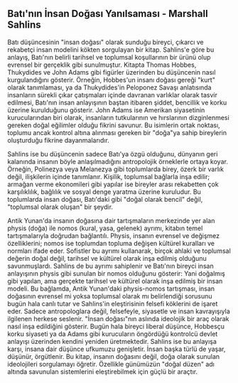## Batı'nın İnsan Doğası Yanılsaması - Marshall Sahlins

Batı düşüncesinin "insan doğası" olarak sunduğu bireyci, çıkarcı ve rekabetçi insan modelini kökten sorgulayan bir kitap. Sahlins'e göre bu anlayış, Batı'nın belirli tarihsel ve toplumsal koşullarının bir ürünü olup evrensel bir gerçeklik gibi sunulmuştur. Kitapta Thomas Hobbes, Thukydides ve John Adams gibi figürler üzerinden bu düşüncenin nasıl kurgulandığını gösterir. Örneğin, Hobbes'un insanı doğası gereği "kurt" olarak tanımlaması, ya da Thukydides'in Peloponez Savaşı anlatısında insanların sürekli çıkar çatışmaları içinde davranan varlıklar olarak tasvir edilmesi, Batı'nın insan anlayışının baştan itibaren şiddet, bencillik ve korku üzerine kurulduğunu gösterir. John Adams ise Amerikan siyasetinin kurucularından biri olarak, insanların tutkularının ve hırslarının dizginlenmesi gereken doğal eğilimler olduğu fikrini savunur. Bu isimlerin ortak noktası, toplumu ancak kontrol altına alınması gereken bir "doğa"ya sahip bireylerin oluşturduğu fikrine dayanmalarıdır.

Sahlins ise bu düşüncenin sadece Batı'ya özgü olduğunu, dünyanın geri kalanında insanın böyle anlaşılmadığını antropolojik örneklerle ortaya koyar. Örneğin, Polinezya veya Melanezya gibi toplumlarda birey, özerk bir varlık değil, ilişkilerin içinde tanımlanır. Kişilik, toplumsal bağlarla inşa edilir; armağan verme ekonomileri gibi yapılar ise bireyler arası rekabetten çok karşılıklılık, bağlılık ve sosyal denge yaratma üzerine kuruludur. Bu toplumlarda insan doğası, Batı'daki gibi "doğal olarak bencil" değil, "toplumsal olarak oluşan" bir şeydir.

Antik Yunan'da insanın doğasına dair tartışmaların merkezinde yer alan physis (doğa) ile nomos (kural, yasa, gelenek) ayrımı, kitabın temel tartışmalarıyla doğrudan bağlantılı. Physis, insanın evrensel ve değişmez özelliklerini; nomos ise toplumdan topluma değişen kültürel kuralları ve normları ifade eder. Sofistler bu ayrımı kullanarak, birçok ahlaki ve toplumsal değerin doğal değil, tarihsel ve kültürel olarak inşa edilmiş olduğunu savunmuşlardı. Sahlins de bu ayrımı sahiplenir ve Batı'nın bireyci insan anlayışının physis gibi sunulan bir nomos olduğunu gösterir: Yani doğalmış gibi yapılan, ama gerçekte tarihsel ve kültürel olarak inşa edilmiş bir insan modeli. Bu bağlamda, Antik Yunan'daki physis-nomos tartışması, insan doğasının evrensel mi yoksa toplumsal olarak mı belirlendiği sorusunu bugün hala canlı tutar ve Sahlins'in eleştirisinin felsefi köklerini de işaret eder. Sadece antropologlara değil, felsefeyle, siyasetle ve insan kavrayışıyla ilgilenen herkese seslenir. "İnsan doğası"nın aslında ideolojik bir araç olarak nasıl inşa edildiğini gösterir. Bugün hala bireyci liberal düşünce, Hobbesçu korku siyaseti ya da Adams gibi kurucuların öngördüğü kontrolcü devlet anlayışı üzerinden kendini yeniden üretmektedir. Sahlins ise bu anlayışa karşı, insana dair düşünce ufkumuzu genişletir. İnsan başka türlü de yaşar, düşünür, örgütlenir. Bu kitap, insanın doğasını değil, doğa olarak sunulan ideolojileri sorgulamayı öğretir. Özellikle günümüzün "doğal düzen" adı altında savunulan sistemlerini eleştirebilmek için güçlü bir araçtır.